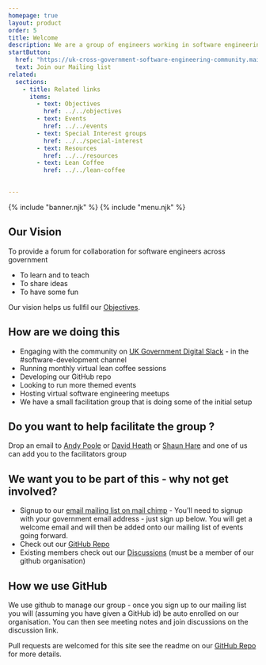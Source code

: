 ```yaml
---
homepage: true
layout: product
order: 5
title: Welcome
description: We are a group of engineers working in software engineering across government, some of us are hands on developers, others working in other technical or management roles.
startButton:
  href: "https://uk-cross-government-software-engineering-community.mailchimpsites.com/"
  text: Join our Mailing list
related:
  sections:
    - title: Related links
      items:
        - text: Objectives
          href: ../../objectives
        - text: Events
          href: ../../events
        - text: Special Interest groups
          href: ../../special-interest
        - text: Resources 
          href: ../../resources
        - text: Lean Coffee
          href: ../../lean-coffee
        

---
```

{% include "banner.njk" %}
{% include "menu.njk" %}


## Our Vision
To provide a forum for collaboration for software engineers across government
*	To learn and to teach
*	To share ideas
*	To have some fun

Our vision helps us fullfil our  [Objectives](/objectives).

## How are we doing this
* Engaging with the community on [UK Government Digital Slack](https://ukgovernmentdigital.slack.com/) - in the #software-development channel
*	Running monthly virtual lean coffee sessions 
*	Developing our GitHub repo
*	Looking to run more themed events 
*	Hosting virtual software engineering meetups
*	We have a small facilitation group that is doing some of the initial setup

## Do you want to help facilitate the group ?
Drop an email to [Andy Poole](mailto:Andy.Poole@ukho.gov.uk) or [David Heath](mailto:david.heath@digital.cabinet-office.gov.uk) or [Shaun Hare](mailto:shaun.hare@dvsa.gov.uk) and one of us can add you to the facilitators group

## We want you to be part of this - why not get involved?
*	Signup to our [email mailing list on mail chimp](https://uk-cross-government-software-engineering-community.mailchimpsites.com/) - You'll need to signup with your government email address - just sign up below.
You will get a welcome email and will then be added onto our mailing list of events going forward.
* Check out our [GitHub Repo](https://github.com/uk-x-gov-software-community/)
* Existing members check out our [Discussions](https://github.com/uk-x-gov-software-community/community-space/discussions) (must be a member of our github organisation)

## How we use GitHub
We use github to manage our group - once you sign up to our mailing list you will (assuming you have given a GitHub id) be auto enrolled on our organisation. You can then see meeting notes and join discussions on the discussion link.

Pull requests are welcomed for this site see the readme on our [GitHub Repo](https://github.com/uk-x-gov-software-community/) for more details.


